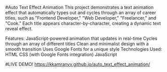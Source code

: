 #Auto Text Effect Animation
This project demonstrates a text animation effect that automatically types out and cycles through an array of career titles, such as "Frontend Developer," "Web Developer," "Freelancer," and "Cook." Each title appears character-by-character, creating a dynamic text reveal effect.

Features:
JavaScript-powered animation that updates in real-time
Cycles through an array of different titles
Clean and minimalist design with a smooth transition
Uses Google Fonts for a unique style
Technologies Used:
HTML
CSS (with Google Fonts integration)
JavaScript

#LIVE DEMO!
https://kkamranvv.github.io/auto_text_effect_animation/
